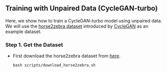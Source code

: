 ## Training with Unpaired Data (CycleGAN-turbo)
Here, we show how to train a CycleGAN-turbo model using unpaired data.
We will use the [horse2zebra dataset](https://github.com/junyanz/pytorch-CycleGAN-and-pix2pix/blob/master/docs/datasets.md) introduced by [CycleGAN](https://junyanz.github.io/CycleGAN/) as an example dataset.


### Step 1. Get the Dataset
- First download the horse2zebra dataset from [here](https://people.eecs.berkeley.edu/~taesung_park/CycleGAN/datasets/horse2zebra.zip).
    ```
    bash scripts/download_horse2zebra.sh
    ```
